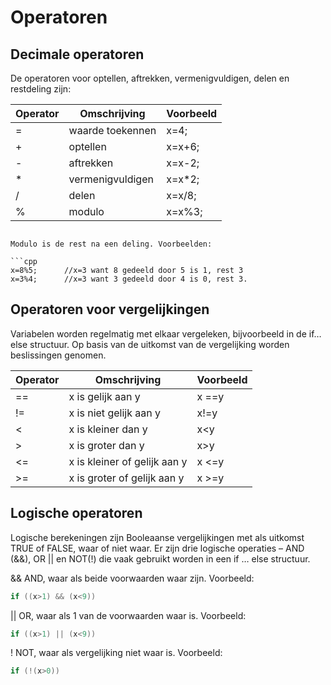 # Operatoren
##	Decimale operatoren

De operatoren voor optellen, aftrekken, vermenigvuldigen, delen en restdeling zijn:

| Operator | Omschrijving | Voorbeeld |
| --- | --- | --- |
| = | waarde toekennen | x=4; |
| + | optellen | x=x+6; | 
| - | aftrekken | x=x-2; |
| * | vermenigvuldigen | x=x*2; |
| / | delen | x=x/8; |
| % | modulo | x=x%3; |
```

Modulo is de rest na een deling. Voorbeelden:

```cpp
x=8%5;		//x=3 want 8 gedeeld door 5 is 1, rest 3
x=3%4;		//x=3 want 3 gedeeld door 4 is 0, rest 3.
```

##	Operatoren voor vergelijkingen

Variabelen worden regelmatig met elkaar vergeleken, bijvoorbeeld in de if… else structuur. Op basis van de uitkomst van de vergelijking worden beslissingen genomen. 

| Operator | Omschrijving | Voorbeeld |
| --- | --- | --- |
| == | x is gelijk aan y	| x ==y |
| !=  | x is niet gelijk aan y | x!=y |
| <	| x is kleiner dan y	| x<y |
| >	| x is groter dan y | x>y |
| <= | x is kleiner of gelijk aan y | x <=y |
| >= | x is groter of gelijk aan y | x >=y |	 


##	Logische operatoren

Logische berekeningen zijn Booleaanse vergelijkingen met als uitkomst TRUE of FALSE, waar of niet waar. Er zijn drie logische operaties – AND (&&), OR || en NOT(!) die vaak gebruikt worden in een if … else structuur.

&& AND, waar als beide voorwaarden waar zijn. Voorbeeld:
```cpp
if ((x>1) && (x<9))
```

|| OR, waar als 1 van de voorwaarden waar is. Voorbeeld:
```cpp
if ((x>1) || (x<9))
```

 ! NOT, waar als vergelijking niet waar is. Voorbeeld:
 ```cpp
if (!(x>0))
```

